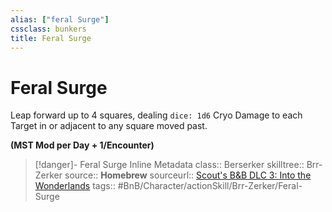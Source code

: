 ```yaml
---
alias: ["feral Surge"]
cssclass: bunkers
title: Feral Surge
---
```


# Feral Surge

Leap forward up to 4 squares, dealing `dice: 1d6` Cryo Damage to each Target in or adjacent to any square moved past.

**(MST Mod per Day + 1/Encounter)**

>[!danger]- Feral Surge Inline Metadata
> class:: Berserker
> skilltree:: Brr-Zerker
> source:: **Homebrew**
> sourceurl:: [Scout's B&B DLC 3: Into the Wonderlands](https://docs.google.com/document/d/1MLOgrWwcLNTnP9PuXrKiLImy7SUh4hXO8arVUAlmdp0/edit)
> tags:: #BnB/Character/actionSkill/Brr-Zerker/Feral-Surge